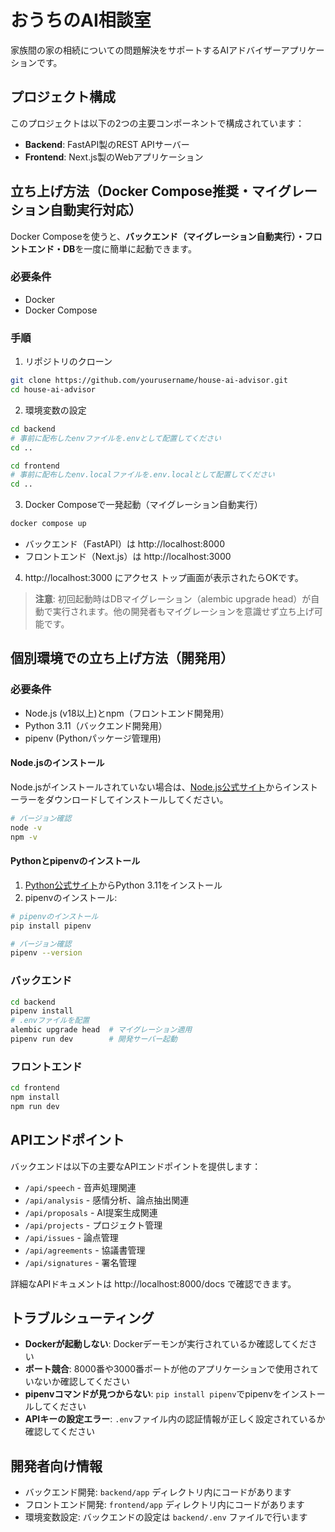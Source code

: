 # おうちのAI相談室

家族間の家の相続についての問題解決をサポートするAIアドバイザーアプリケーションです。

## プロジェクト構成

このプロジェクトは以下の2つの主要コンポーネントで構成されています：

- **Backend**: FastAPI製のREST APIサーバー
- **Frontend**: Next.js製のWebアプリケーション

## 立ち上げ方法（Docker Compose推奨・マイグレーション自動実行対応）

Docker Composeを使うと、**バックエンド（マイグレーション自動実行）・フロントエンド・DB**を一度に簡単に起動できます。

### 必要条件
- Docker
- Docker Compose

### 手順

1. リポジトリのクローン
```bash
git clone https://github.com/yourusername/house-ai-advisor.git
cd house-ai-advisor
```

2. 環境変数の設定
```bash
cd backend
# 事前に配布したenvファイルを.envとして配置してください
cd ..

cd frontend
# 事前に配布したenv.localファイルを.env.localとして配置してください
cd ..
```

3. Docker Composeで一発起動（マイグレーション自動実行）
```bash
docker compose up
```
- バックエンド（FastAPI）は http://localhost:8000
- フロントエンド（Next.js）は http://localhost:3000

4. http://localhost:3000 にアクセス
トップ画面が表示されたらOKです。

> **注意**: 初回起動時はDBマイグレーション（alembic upgrade head）が自動で実行されます。他の開発者もマイグレーションを意識せず立ち上げ可能です。

## 個別環境での立ち上げ方法（開発用）

### 必要条件
- Node.js (v18以上)とnpm（フロントエンド開発用）
- Python 3.11（バックエンド開発用）
- pipenv (Pythonパッケージ管理用)


#### Node.jsのインストール

Node.jsがインストールされていない場合は、[Node.js公式サイト](https://nodejs.org/)からインストーラーをダウンロードしてインストールしてください。

```bash
# バージョン確認
node -v
npm -v
```

#### Pythonとpipenvのインストール

1. [Python公式サイト](https://www.python.org/downloads/)からPython 3.11をインストール
2. pipenvのインストール:

```bash
# pipenvのインストール
pip install pipenv

# バージョン確認
pipenv --version
```

### バックエンド
```bash
cd backend
pipenv install
# .envファイルを配置
alembic upgrade head  # マイグレーション適用
pipenv run dev        # 開発サーバー起動
```

### フロントエンド
```bash
cd frontend
npm install
npm run dev
```

## APIエンドポイント

バックエンドは以下の主要なAPIエンドポイントを提供します：

- `/api/speech` - 音声処理関連
- `/api/analysis` - 感情分析、論点抽出関連
- `/api/proposals` - AI提案生成関連
- `/api/projects` - プロジェクト管理
- `/api/issues` - 論点管理
- `/api/agreements` - 協議書管理
- `/api/signatures` - 署名管理

詳細なAPIドキュメントは http://localhost:8000/docs で確認できます。

## トラブルシューティング

- **Dockerが起動しない**: Dockerデーモンが実行されているか確認してください
- **ポート競合**: 8000番や3000番ポートが他のアプリケーションで使用されていないか確認してください
- **pipenvコマンドが見つからない**: `pip install pipenv`でpipenvをインストールしてください
- **APIキーの設定エラー**: `.env`ファイル内の認証情報が正しく設定されているか確認してください

## 開発者向け情報

- バックエンド開発: `backend/app` ディレクトリ内にコードがあります
- フロントエンド開発: `frontend/app` ディレクトリ内にコードがあります
- 環境変数設定: バックエンドの設定は `backend/.env` ファイルで行います

